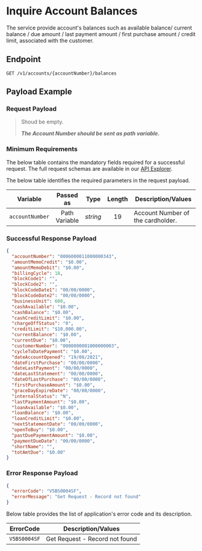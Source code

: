 # Inquire Account Balances

The service provide account's balances such as available balance/ current balance / due amount / last payment amount / first purchase amount / credit limit, associated with the customer.

## Endpoint

`GET /v1/accounts/{accountNumber}/balances`

## Payload Example

### Request Payload

>Shoud be empty.
>
>***The Account Number should be sent as path variable.***

### Minimum Requirements

The below table contains the mandatory fields required for a successful request. The full request schemas are available in our [API Explorer](../api/?type=get&path=/v1/accounts/{accountNumber}/balances).

The below table identifies the required parameters in the request payload.

| Variable | Passed as | Type | Length | Description/Values |
| -------- | :-------: | :--: | :------------: | ------------------ |
| `accountNumber` | Path Variable | *string* | 19 | Account Number of the cardholder. |

### Successful Response Payload

```json
{
  "accountNumber": "0006000011000000343",
  "amountMemoCredit": "$0.00",
  "amountMemoDebit": "$0.00",
  "billingCycle": 18,
  "blockCode1": "",
  "blockCode2": "",
  "blockCodeDate1": "00/00/0000",
  "blockCodeDate2": "00/00/0000",
  "businessUnit": 600,
  "cashAvailable": "$0.00",
  "cashBalance": "$0.00",
  "cashCreditLimit": "$0.00",
  "chargeOffStatus": "0",
  "creditLimit": "$10,000.00",
  "currentBalance": "$0.00",
  "currentDue": "$0.00",
  "customerNumber": "0000000001000000003",
  "cycleToDatePayment": "$0.00",
  "dateAccountOpened": "19/08/2021",
  "dateFirstPurchase": "00/00/0000",
  "dateLastPayment": "00/00/0000",
  "dateLastStatement": "00/00/0000",
  "dateOfLastPurchase": "00/00/0000",
  "firstPurchaseAmount": "$0.00",
  "graceDayExpireDate": "00/00/0000",
  "internalStatus": "N",
  "lastPaymentAmount": "$0.00",
  "loanAvailable": "$0.00",
  "loanBalance": "$0.00",
  "loanCreditLimit": "$0.00",
  "nextStatementDate": "00/00/0000",
  "openToBuy": "$0.00",
  "pastDuePaymentAmount": "$0.00",
  "paymentDueDate": "00/00/0000",
  "shortName": "",
  "totAmtDue": "$0.00"
}
```

### Error Response Payload

```json
{
  "errorCode": "V5BS0004SF",
  "errorMessage": "Get Request - Record not found"  
}
```

Below table provides the list of application's error code and its description.

| ErrorCode |  Description/Values |
| --------  | ------------------ |
| `V5BS0004SF` | Get Request - Record not found|
